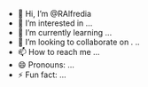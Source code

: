 - 👋 Hi, I’m @RAlfredia
- 👀 I’m interested in ...
- 🌱 I’m currently learning ...
- 💞️ I’m looking to collaborate on . ..
- 📫 How to reach me ...
- 😄 Pronouns: ...
- ⚡ Fun fact: ...

<!---
RAlfredia/RAlfredia is a ✨ special ✨ repository because its `README.md` (this file) appears on your GitHub profile.
You can click the Preview link to take a look at your changes.
--->
